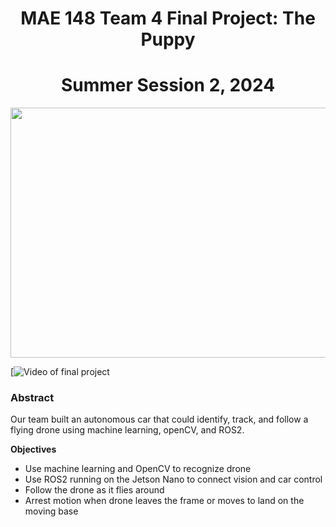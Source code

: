 <h1 align="center">MAE 148 Team 4 Final Project: The Puppy</h1>

<h1 align="center">Summer Session 2, 2024</h1>

<p align="center"><img src="https://github.com/ncucsd/The-Puppy/blob/3387eed61e11feb096777f3d9380c218c35fbe62/images%20and%20video/Extra%20delivarables/Us.jpg" width="700" height="400"></p>

[![Video of final project]()

### Abstract 
Our team built an autonomous car that could identify, track, and follow a flying drone using machine learning, openCV, and ROS2. 

**Objectives**
- Use machine learning and OpenCV to recognize drone
- Use ROS2 running on the Jetson Nano to connect vision and car control
- Follow the drone as it flies around
- Arrest motion when drone leaves the frame or moves to land on the moving base 
